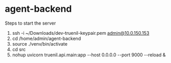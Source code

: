 # agent-backend

Steps to start the server
1. ssh -i ~/Downloads/dev-truenil-keypair.pem admin@10.0.150.153
2. cd /home/admin/agent-backend
3. source ./venv/bin/activate
4. cd src 
5. nohup uvicorn truenil.api.main:app --host 0.0.0.0 --port 9000 --reload &